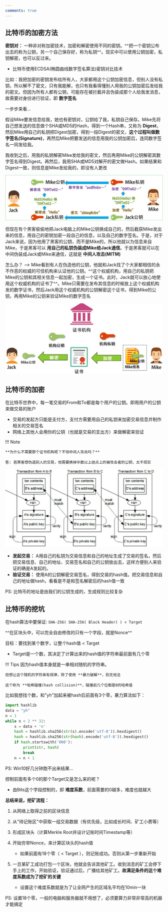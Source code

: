 ```yaml
---
comments: true
---
```


## 比特币的加密方法

**密钥对：**  一种非对称加密技术，加密和解密使用不同的密钥。^^把一个密钥公布出去的称为公钥，另一个自己保存好，称为私钥^^。现实中可以使用公钥加密，私钥解密，也可以反过来。

- 比特币使用ECDSA(椭圆曲线数字签名算法)密钥对比技术

比如：我把加密的密钥发布给所有人，大家都用这个公钥加密信息，但别人没有私钥，所以解不了密文，只有我能解，也只有我看得懂别人用我的公钥加密后发给我的密文。但因为所有人都有公钥，可能存在被拦截并且伪装成那个人给我发消息，故需要对身份进行验证，即 **数字签名**

一步步来看...

假设Mike要发信息给我，她也有密钥对，公钥给了我，私钥自己保存。Mike先将自己想发送的信息做个SHA或MD5的Hash，得到一个Hash串，又称为 **Digest**，然后Mike用自己的私钥把Digest加密，得到一段Digest的密文，**这个过程叫做数字签名(Signature)**，再然后Mike把要发送的信息用我的公钥加密后，连同数字签名一同发给我。

我收到之后，用我的私钥解密Mike发给我的密文，然后再用Mike的公钥解密其数字签名得到Digest。再然后，我用SHA或MD5对解开的密文做Hash。如果结果和Digest一致，则信息是Mike发给我的，即没有人更改

![数字签名](assets/数字签名.jpg)

但现在有个黑客偷偷地把Jack电脑上的Mike公钥换成自己的，然后截获Mike发出来的信息，用自己的密钥加密一段自己的信息，以及自己的数字签名。于是，对于Jack来说，因为他用了黑客的公钥，而不是Mike的，所以他就以为信息来自Mike，于是黑客可以 **用自己的私钥伪装成Mike给Jack通信**。于是黑客就可以在中间伪装成Jack或Mike来通信，这就是 **中间人攻击(MITM)**

怎么办？ --> Mike看到有人在伪造他的公钥，他就和Jack找了个大家都相信的永不作恶的权威的可信机构来认证他的公钥。^^这个权威机构，用自己的私钥把Mike的公钥和其相关信息一起加密，生成一个证书。此时，Jack就可以放心地使用这个权威机构的证书了^^。Mike只需要在发布其信息的时候放上这个权威机构发的数字证书，然后Jack用这个权威机构的公钥解密这个证书，得到Mike的公钥，再用Mike的公钥来验证Mike的数字签名

![数字证书](./assets/数字证书.jpg)

## 比特币的加密

在比特币世界中，每一笔交易的From和To都是每个用户的公钥。即用用户的公钥来做交易的账户

- 交易的发起方只能是支付方，支付方需要用自己的私钥来加密交易信息并制作相关的交易签名
- 网络上其他人会用你的公钥（也就是交易的支出方）来做解密来验证

!!! Note

    **为什么不需要那个证书机构呢？不怕中间人攻击吗？**
    
    答: 若黑客想伪造别人的交易，他需要换掉半数以上结点上的被攻击者的公钥，太不现实

![交易](assets/交易.jpg)

- **发起交易：** A用自己的私钥为交易信息和自己的地址生成了交易的签名，然后把交易信息、自己的地址、交易签名和自己的公钥放出去，这样方便别人来验证的确是A发起的。
- **验证交易：** 使用A的公钥解密交易签名，得到交易的hash值。把交易信息和自己的地址做hash，看看是不是和签名解密后的hash值一致

PS: 比特币的地址是由我们的公钥生成的，生成规则比较复杂

## 比特币的挖坑

在hash算法中要保证: `SHA-256( SHA-256( Block Header) ) < Target `

^^在区块头中，可以完全自由修改的只有一个字段，就是Nonce^^

目标：要找到某个数字，让整个hash值 < Target

- Target是一个数，其决定了计算出来的hash值的字符串最前面有几个零

!!! Tips
    因为hash值本身就是一串相对随机的字符串。
    
    但想让这个随机的字符串有规律，除了使用 **暴力破解**，别无他法

    这个称为 **哈希碰撞(hash collision)**，碰撞前几个位都是0的哈希值

比如我想找个数，和"yh"加起来被hash后前面有3个零，暴力算法如下：

``` python linenums="1"
import hashlib
data = "yh"
n = 1
while n < 2 ** 32:
    s = data + 'n'
    hash = hashlib.sha256(str(s).encode('utf-8')).hexdigest()
    hash = hashlib.sha256(str(hash).encode('utf-8')).hexdigest()
    if hash.startswith('000'):
        print(str, hash)
        break 
    n = n + 1
```
PS: Win10好几分钟跑不出来结果...

控制前面有多个0的那个Target又是怎么来的呢？

- 由Bits这个字段控制的，即 **难度系数**，前面需要的0越多，难度也就越大

**总结来说，挖矿流程：**

1. 从网络上取得之前的区块信息
2. 从"待记账区"中获取一组交易数据（有优先级，比如成长时间、矿工小费等）
3. 形成区块头（计算Merkle Root并设计记账时间Timestamp等）
4. 开始穷举Nonce，来计算区块头的hash值
    - 如果前面有18个零（ < Target ），则记账成功。否则从第一步重新开始
5. 一旦某矿工成功打包一个区块，他就会告诉其他矿工。收到消息的矿工会停下手上的工作，开始验证，验证通过后，广播给其他矿工。**故满足条件的这个难度系数成为了挖矿的关键**

    - 设置这个难度系数就是为了让全网产生的区域名平均在10min一块

PS: 设置18个零，一般的电脑和服务器就不用想了，必须要算力非常非常高的机器才能搞定